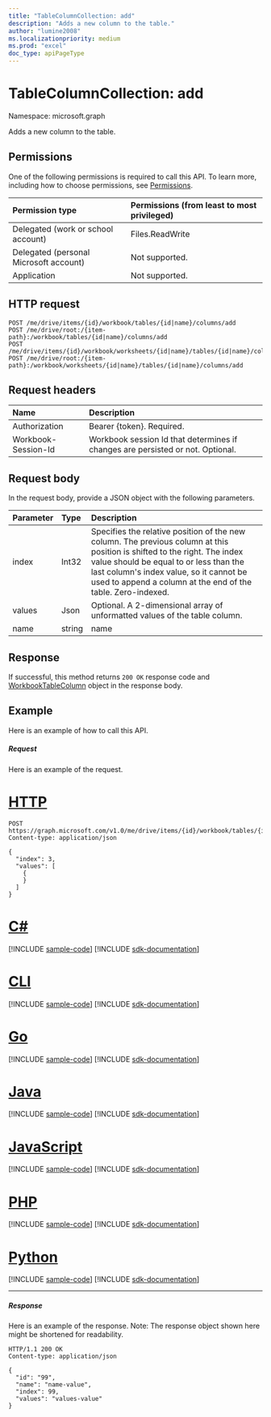 ```yaml
---
title: "TableColumnCollection: add"
description: "Adds a new column to the table."
author: "lumine2008"
ms.localizationpriority: medium
ms.prod: "excel"
doc_type: apiPageType
---
```


# TableColumnCollection: add

Namespace: microsoft.graph

Adds a new column to the table.
## Permissions
One of the following permissions is required to call this API. To learn more, including how to choose permissions, see [Permissions](/graph/permissions-reference).

|Permission type      | Permissions (from least to most privileged)              |
|:--------------------|:---------------------------------------------------------|
|Delegated (work or school account) | Files.ReadWrite    |
|Delegated (personal Microsoft account) | Not supported.    |
|Application | Not supported. |

## HTTP request
<!-- { "blockType": "ignored" } -->
```http
POST /me/drive/items/{id}/workbook/tables/{id|name}/columns/add
POST /me/drive/root:/{item-path}:/workbook/tables/{id|name}/columns/add
POST /me/drive/items/{id}/workbook/worksheets/{id|name}/tables/{id|name}/columns/add
POST /me/drive/root:/{item-path}:/workbook/worksheets/{id|name}/tables/{id|name}/columns/add

```
## Request headers
| Name       | Description|
|:---------------|:----------|
| Authorization  | Bearer {token}. Required. |
| Workbook-Session-Id  | Workbook session Id that determines if changes are persisted or not. Optional.|

## Request body
In the request body, provide a JSON object with the following parameters.

| Parameter	   | Type	|Description|
|:---------------|:--------|:----------|
|index|Int32|Specifies the relative position of the new column. The previous column at this position is shifted to the right. The index value should be equal to or less than the last column's index value, so it cannot be used to append a column at the end of the table. Zero-indexed.|
|values|Json|Optional. A 2-dimensional array of unformatted values of the table column.|
|name|string|name
## Response

If successful, this method returns `200 OK` response code and [WorkbookTableColumn](../resources/workbooktablecolumn.md) object in the response body.

## Example
Here is an example of how to call this API.
##### Request
Here is an example of the request.

# [HTTP](#tab/http)
<!-- {
  "blockType": "request",
  "name": "tablecolumncollection_add"
}-->
```http
POST https://graph.microsoft.com/v1.0/me/drive/items/{id}/workbook/tables/{id|name}/columns/add
Content-type: application/json

{
  "index": 3,
  "values": [
    {
    }
  ]
}
```

# [C#](#tab/csharp)
[!INCLUDE [sample-code](../includes/snippets/csharp/tablecolumncollection-add-csharp-snippets.md)]
[!INCLUDE [sdk-documentation](../includes/snippets/snippets-sdk-documentation-link.md)]

# [CLI](#tab/cli)
[!INCLUDE [sample-code](../includes/snippets/cli/tablecolumncollection-add-cli-snippets.md)]
[!INCLUDE [sdk-documentation](../includes/snippets/snippets-sdk-documentation-link.md)]

# [Go](#tab/go)
[!INCLUDE [sample-code](../includes/snippets/go/tablecolumncollection-add-go-snippets.md)]
[!INCLUDE [sdk-documentation](../includes/snippets/snippets-sdk-documentation-link.md)]

# [Java](#tab/java)
[!INCLUDE [sample-code](../includes/snippets/java/tablecolumncollection-add-java-snippets.md)]
[!INCLUDE [sdk-documentation](../includes/snippets/snippets-sdk-documentation-link.md)]

# [JavaScript](#tab/javascript)
[!INCLUDE [sample-code](../includes/snippets/javascript/tablecolumncollection-add-javascript-snippets.md)]
[!INCLUDE [sdk-documentation](../includes/snippets/snippets-sdk-documentation-link.md)]

# [PHP](#tab/php)
[!INCLUDE [sample-code](../includes/snippets/php/tablecolumncollection-add-php-snippets.md)]
[!INCLUDE [sdk-documentation](../includes/snippets/snippets-sdk-documentation-link.md)]

# [Python](#tab/python)
[!INCLUDE [sample-code](../includes/snippets/python/tablecolumncollection-add-python-snippets.md)]
[!INCLUDE [sdk-documentation](../includes/snippets/snippets-sdk-documentation-link.md)]

---

##### Response
Here is an example of the response. Note: The response object shown here might be shortened for readability.
<!-- {
  "blockType": "response",
  "truncated": true,
  "@odata.type": "microsoft.graph.workbookTableColumn"
} -->
```http
HTTP/1.1 200 OK
Content-type: application/json

{
  "id": "99",
  "name": "name-value",
  "index": 99,
  "values": "values-value"
}
```

<!-- uuid: 8fcb5dbc-d5aa-4681-8e31-b001d5168d79
2015-10-25 14:57:30 UTC -->
<!-- {
  "type": "#page.annotation",
  "description": "TableColumnCollection: add",
  "keywords": "",
  "section": "documentation",
  "suppressions": [
    "Warning: /api-reference/v1.0/api/tablecolumncollection-add.md/tablecolumncollection_add/values:
      Inconsistent types between parameter (Object) and table (None)",
    "Error: /api-reference/v1.0/api/tablecolumncollection-add.md/tablecolumncollection_add/values:
      Type mismatch between example and table. Parameter name: values; example type (Collection(Object)) is a collection, while the table description type (microsoft.graph.Json) is not."
  ],
  "tocPath": ""
}-->

